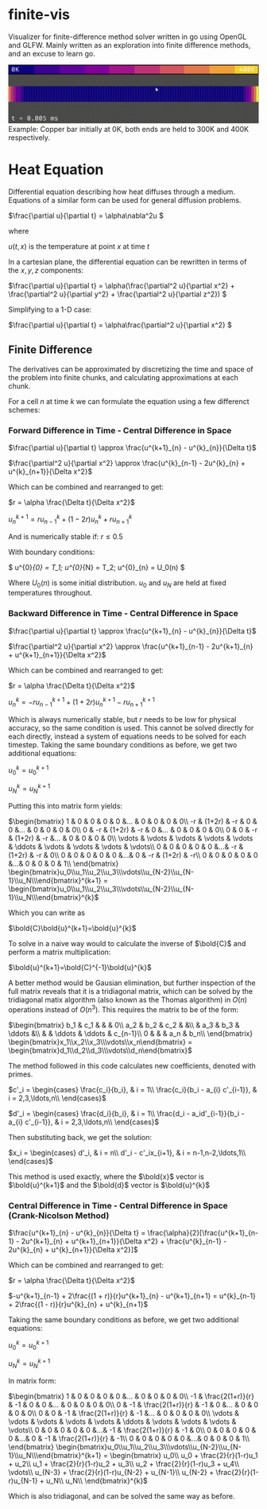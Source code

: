 # finite-vis
Visualizer for finite-difference method solver written in go using OpenGL and GLFW. Mainly written as an exploration into finite difference methods, and an excuse to learn go.

![Alt text](docs/heat_bar.gif?raw=true)
Example: Copper bar initially at 0K, both ends are held to 300K and 400K respectively.

# Heat Equation
Differential equation describing how heat diffuses through a medium. Equations of a similar form can be used for general diffusion problems.

$\frac{\partial u}{\partial t} = \alpha\nabla^2u $

where

$u(t, x)$ is the temperature at point $x$ at time $t$

In a cartesian plane, the differential equation can be rewritten in terms of the $x, y, z$ components:

$\frac{\partial u}{\partial t} = \alpha(\frac{\partial^2 u}{\partial x^2} + \frac{\partial^2 u}{\partial y^2} + \frac{\partial^2 u}{\partial z^2}) $

Simplifying to a 1-D case:

$\frac{\partial u}{\partial t} = \alpha\frac{\partial^2 u}{\partial x^2} $

## Finite Difference

The derivatives can be approximated by discretizing the time and space of the problem into finite chunks, and calculating approximations at each chunk.

For a cell $n$ at time $k$ we can formulate the equation using a few differenct schemes:

### Forward Difference in Time - Central Difference in Space
$\frac{\partial u}{\partial t} \approx \frac{u^{k+1}_{n} - u^{k}_{n}}{\Delta t}$

$\frac{\partial^2 u}{\partial x^2} \approx \frac{u^{k}_{n-1} - 2u^{k}_{n} + u^{k}_{n+1}}{\Delta x^2}$

Which can be combined and rearranged to get:

$r = \alpha \frac{\Delta t}{\Delta x^2}$

$u^{k+1}_{n} = ru^{k}_{n-1} + (1 - 2r)u^{k}_{n} + ru^{k}_{n+1}$

And is numerically stable if: $r \le 0.5$

With boundary conditions:

$ u^{0}_{0} = T_1; u^{0}_{N} = T_2; u^{0}_{n} = U_0(n) $

Where $U_0(n)$ is some initial distribution.
$u_0$ and $u_N$ are held at fixed temperatures throughout.

### Backward Difference in Time - Central Difference in Space
$\frac{\partial u}{\partial t} \approx \frac{u^{k+1}_{n} - u^{k}_{n}}{\Delta t}$

$\frac{\partial^2 u}{\partial x^2} \approx \frac{u^{k+1}_{n-1} - 2u^{k+1}_{n} + u^{k+1}_{n+1}}{\Delta x^2}$

Which can be combined and rearranged to get:

$r = \alpha \frac{\Delta t}{\Delta x^2}$

$u^{k}_{n} = -ru^{k+1}_{n-1} + (1 + 2r)u^{k+1}_{n} - ru^{k+1}_{n+1}$

Which is always numerically stable, but $r$ needs to be low for physical accuracy, so the same condition is used.
This cannot be solved directly for each directly, instead a system of equations needs to be solved for each timestep.
Taking the same boundary conditions as before, we get two additional equations:

$u^k_0 = u^{k+1}_0$ 

$u^k_N = u^{k+1}_N$ 

Putting this into matrix form yields:

$\begin{bmatrix}
1 & 0 & 0 & 0 & 0 &... & 0 & 0 & 0 & 0\\
-r & (1+2r) & -r & 0 & 0 &... & 0 & 0 & 0 & 0\\
0 & -r & (1+2r) & -r & 0 &... & 0 & 0 & 0 & 0\\
0 & 0 & -r & (1+2r) & -r &... & 0 & 0 & 0 & 0\\
\vdots & \vdots & \vdots & \vdots & \vdots & \ddots & \vdots & \vdots & \vdots & \vdots\\
 0 & 0 & 0 & 0 & 0 &...& -r & (1+2r) & -r & 0\\
 0 & 0 & 0 & 0 & 0 &...& 0 & -r & (1+2r) & -r\\
 0 & 0 & 0 & 0 & 0 &...& 0 & 0 & 0 & 1\\
\end{bmatrix}
\begin{bmatrix}u_0\\u_1\\u_2\\u_3\\\vdots\\u_{N-2}\\u_{N-1}\\u_N\\\end{bmatrix}^{k+1} = 
\begin{bmatrix}u_0\\u_1\\u_2\\u_3\\\vdots\\u_{N-2}\\u_{N-1}\\u_N\\\end{bmatrix}^{k}$

Which you can write as 

$\bold{C}\bold{u}^{k+1}=\bold{u}^{k}$

To solve in a naive way would to calculate the inverse of $\bold{C}$ and perform a matrix multiplication:

$\bold{u}^{k+1}=\bold{C}^{-1}\bold{u}^{k}$

A better method would be Gausian elimination, but further inspection of the full matrix reveals that it is a tridiagonal matrix, which can be solved by the tridiagonal matix algorithm (also known as the Thomas algorithm) in $O(n)$ operations instead of $O(n^3)$. This requires the matrix to be of the form:

$\begin{bmatrix}
b_1 & c_1 & & & 0\\
a_2 & b_2 & c_2 & &\\
& a_3 & b_3 & \ddots &\\
& & \ddots & \ddots & c_{n-1}\\
0 & & & a_n & b_n\\
\end{bmatrix}
\begin{bmatrix}x_1\\x_2\\x_3\\\vdots\\x_n\end{bmatrix} = 
\begin{bmatrix}d_1\\d_2\\d_3\\\vdots\\d_n\end{bmatrix}$

The method followed in this code calculates new coefficients, denoted with primes.

$c'_i = 
    \begin{cases}
        \frac{c_i}{b_i}, & i = 1\\
        \frac{c_i}{b_i - a_{i} c'_{i-1}}, & i = 2,3,\ldots,n\\
    \end{cases}$

$d'_i = 
    \begin{cases}
        \frac{d_i}{b_i}, & i = 1\\
        \frac{d_i - a_id'_{i-1}}{b_i - a_{i} c'_{i-1}}, & i = 2,3,\ldots,n\\
    \end{cases}$

Then substituting back, we get the solution:

$x_i = 
    \begin{cases}
        d'_i, & i = n\\
        d'_i - c'_ix_{i+1}, & i = n-1,n-2,\ldots,1\\
    \end{cases}$

This method is used exactly, where the $\bold{x}$ vector is $\bold{u}^{k+1}$ and the $\bold{d}$ vector is $\bold{u}^{k}$


### Central Difference in Time - Central Difference in Space (Crank-Nicolson Method)
$\frac{u^{k+1}_{n} - u^{k}_{n}}{\Delta t} = \frac{\alpha}{2}[\frac{u^{k+1}_{n-1} - 2u^{k+1}_{n} + u^{k+1}_{n+1}}{\Delta x^2} + \frac{u^{k}_{n-1} - 2u^{k}_{n} + u^{k}_{n+1}}{\Delta x^2}]$

Which can be combined and rearranged to get:

$r = \alpha \frac{\Delta t}{\Delta x^2}$

$-u^{k+1}_{n-1} + 2\frac{(1 + r)}{r}u^{k+1}_{n} - u^{k+1}_{n+1} = u^{k}_{n-1} + 2\frac{(1 - r)}{r}u^{k}_{n} + u^{k}_{n+1}$

Taking the same boundary conditions as before, we get two additional equations:

$u^k_0 = u^{k+1}_0$ 

$u^k_N = u^{k+1}_N$ 

In matrix form:

$\begin{bmatrix}
1 & 0 & 0 & 0 & 0 &... & 0 & 0 & 0 & 0\\
-1 & \frac{2(1+r)}{r} & -1 & 0 & 0 &... & 0 & 0 & 0 & 0\\
0 & -1 & \frac{2(1+r)}{r} & -1 & 0 &... & 0 & 0 & 0 & 0\\
0 & 0 & -1 & \frac{2(1+r)}{r} & -1 &... & 0 & 0 & 0 & 0\\
\vdots & \vdots & \vdots & \vdots & \vdots & \ddots & \vdots & \vdots & \vdots & \vdots\\
 0 & 0 & 0 & 0 & 0 &...& -1 & \frac{2(1+r)}{r} & -1 & 0\\
 0 & 0 & 0 & 0 & 0 &...& 0 & -1 & \frac{2(1+r)}{r} & -1\\
 0 & 0 & 0 & 0 & 0 &...& 0 & 0 & 0 & 1\\
\end{bmatrix}
\begin{bmatrix}u_0\\u_1\\u_2\\u_3\\\vdots\\u_{N-2}\\u_{N-1}\\u_N\\\end{bmatrix}^{k+1} = 
\begin{bmatrix}
    u_0\\
    u_0 + \frac{2}{r}(1-r)u_1 + u_2\\
    u_1 + \frac{2}{r}(1-r)u_2 + u_3\\
    u_2 + \frac{2}{r}(1-r)u_3 + u_4\\
    \vdots\\
    u_{N-3} + \frac{2}{r}(1-r)u_{N-2} + u_{N-1}\\
    u_{N-2} + \frac{2}{r}(1-r)u_{N-1} + u_N\\
    u_N\\
\end{bmatrix}^{k}$

Which is also tridiagonal, and can be solved the same way as before.